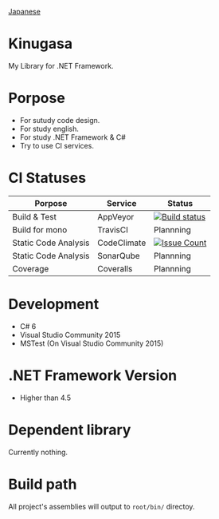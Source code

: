 [Japanese](README.JP.md)

# Kinugasa 

My Library for .NET Framework.

# Porpose
* For sutudy code design.
* For study english.
* For study .NET Framework & C#
* Try to use CI services.

# CI Statuses

|Porpose|Service|Status|
|---|---|---|
|Build & Test|AppVeyor|[![Build status](https://ci.appveyor.com/api/projects/status/mk3thjjapkd1u444/branch/master?svg=true)](https://ci.appveyor.com/project/YoshinoriN/kinugasa)|
|Build for mono|TravisCI|Plannning|
|Static Code Analysis|CodeClimate|[![Issue Count](https://codeclimate.com/github/YoshinoriN/Kinugasa/badges/issue_count.svg)](https://codeclimate.com/github/YoshinoriN/Kinugasa)|
|Static Code Analysis|SonarQube|Plannning|
|Coverage|Coveralls|Plannning|

# Development
* C# 6
* Visual Studio Community 2015
* MSTest (On Visual Studio Community 2015)

# .NET Framework Version
* Higher than 4.5

# Dependent library
Currently nothing.

# Build path
All project's assemblies will output to `root/bin/` directoy.

